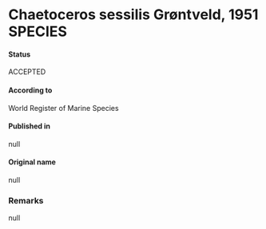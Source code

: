 Chaetoceros sessilis Grøntveld, 1951 SPECIES
=======

#### Status
ACCEPTED

#### According to
World Register of Marine Species

#### Published in
null

#### Original name
null

### Remarks
null